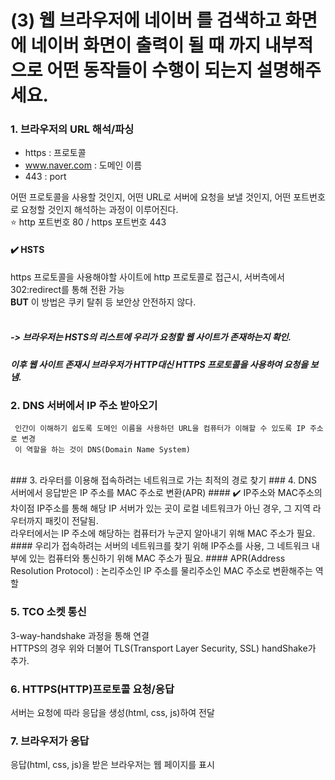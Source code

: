 # (3) 웹 브라우저에 네이버 를 검색하고 화면에 네이버 화면이 출력이 될 때 까지 내부적으로 어떤 동작들이 수행이 되는지 설명해주세요.

### 1. 브라우저의 URL 해석/파싱
   - https : 프로토콜
   - www.naver.com : 도메인 이름
   - 443 : port

  어떤 프로토콜을 사용할 것인지, 어떤 URL로 서버에 요청을 보낼 것인지, 어떤 포트번호로 요청할 것인지 해석하는 과정이 이루어진다.<br>
  ⭐ http 포트번호 80 / https 포트번호 443
<br>
#### ✔️ HSTS
https 프로토콜을 사용해야할 사이트에 http 프로토콜로 접근시, 서버측에서 302:redirect를 통해 전환 가능
<br> **BUT** 이 방법은 쿠키 탈취 등 보안상 안전하지 않다.
##### <br>-> 브라우저는 HSTS의 리스트에 우리가 요청할 웹 사이트가 존재하는지 확인. <br>
##### 이후 웹 사이트 존재시 브라우저가 HTTP대신 HTTPS 프로토콜을 사용하여 요청을 보냄.

### 2. DNS 서버에서 IP 주소 받아오기
     인간이 이해하기 쉽도록 도메인 이름을 사용하던 URL을 컴퓨터가 이해할 수 있도록 IP 주소로 변경
     이 역할을 하는 것이 DNS(Domain Name System)
<br>
### 3. 라우터를 이용해 접속하려는 네트워크로 가는 최적의 경로 찾기
### 4. DNS 서버에서 응답받은 IP 주소를 MAC 주소로 변환(APR)
#### ✔️ IP주소와 MAC주소의 차이점
IP주소를 통해 해당 IP 서버가 있는 곳이 로컬 네트워크가 아닌 경우, 그 지역 라우터까지 패킷이 전달됨.
<br> 라우터에서는 IP 주소에 해당하는 컴퓨터가 누군지 알아내기 위해 MAC 주소가 필요.
#### 우리가 접속하려는 서버의 네트워크를 찾기 위해 IP주소를 사용, 그 네트워크 내부에 있는 컴퓨터와 통신하기 위해 MAC 주소가 필요.
#### APR(Address Resolution Protocol) : 논리주소인 IP 주소를 물리주소인 MAC 주소로 변환해주는 역할

### 5. TCO 소켓 통신
3-way-handshake 과정을 통해 연결
<br> HTTPS의 경우 위와 더불어 TLS(Transport Layer Security, SSL) handShake가 추가.

### 6. HTTPS(HTTP)프로토콜 요청/응답
서버는 요청에 따라 응답을 생성(html, css, js)하여 전달
### 7. 브라우저가 응답
응답(html, css, js)을 받은 브라우저는 웹 페이지를 표시

